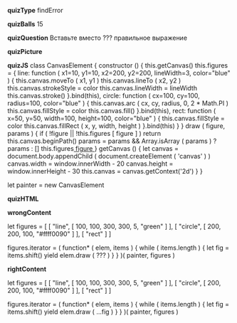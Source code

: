 ____quizType____
findError

____quizBalls____
15

____quizQuestion____
Вставьте вместо ??? правильное выражение

____quizPicture____


____quizJS____
class CanvasElement {
    constructor () {
        this.getCanvas()
        this.figures = {
            line: function ( x1=10, y1=10, x2=200, y2=200, lineWidth=3, color="blue" ) {
                this.canvas.moveTo ( x1, y1 )
                this.canvas.lineTo ( x2, y2 )
                this.canvas.strokeStyle = color
                this.canvas.lineWidth = lineWidth
                this.canvas.stroke()
            }.bind(this),
            circle: function ( cx=100, cy=100, radius=100, color="blue" ) {
                this.canvas.arc ( cx, cy, radius, 0, 2 * Math.PI )
                this.canvas.fillStyle = color
                this.canvas.fill()
            }.bind(this),
            rect: function ( x=50, y=50, width=100, height=100, color="blue" ) {
                this.canvas.fillStyle = color
                this.canvas.fillRect ( x, y, width, height )
            }.bind(this)
        }
    }
    draw ( figure, params ) {
        if ( !figure || !this.figures [ figure ] ) return
        this.canvas.beginPath()
        params = params && Array.isArray ( params ) ? params : []
        this.figures[ figure ]( ...params )
    }
    getCanvas () {
        let canvas = document.body.appendChild (
            document.createElement ( 'canvas' )
        )
        canvas.width = window.innerWidth - 20
        canvas.height = window.innerHeight - 30
        this.canvas = canvas.getContext('2d')
    }
}

let painter = new CanvasElement

____quizHTML____


____wrongContent____

let figures = [
    [ "line", [ 100, 100, 300, 300, 5, "green" ] ],
    [ "circle", [ 200, 200, 100, "#ffff0090" ] ],
    [ "rect" ]
]

figures.iterator = ( function* ( elem, items ) {
    while ( items.length ) {
        let fig = items.shift()
        yield elem.draw ( ??? )
    }
} )( painter, figures )

____rightContent____

let figures = [
    [ "line", [ 100, 100, 300, 300, 5, "green" ] ],
    [ "circle", [ 200, 200, 100, "#ffff0090" ] ],
    [ "rect" ]
]

figures.iterator = ( function* ( elem, items ) {
    while ( items.length ) {
        let fig = items.shift()
        yield elem.draw ( ...fig )
    }
} )( painter, figures )
